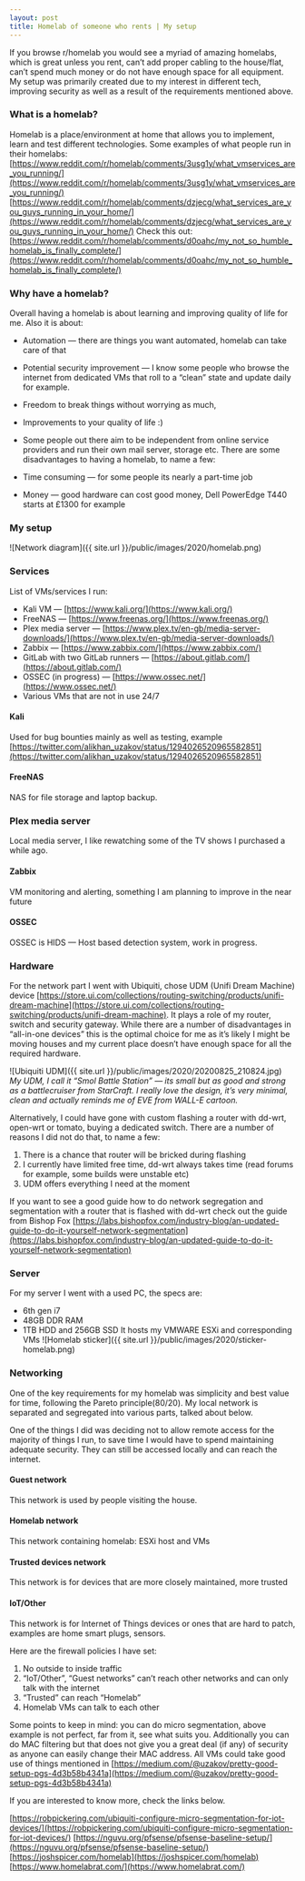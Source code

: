 ```yaml
---
layout: post
title: Homelab of someone who rents | My setup
---
```


If you browse r/homelab you would see a myriad of amazing homelabs, which is great unless you rent, can’t add proper cabling to the house/flat, can’t spend much money or do not have enough space for all equipment. My setup was primarily created due to my interest in different tech, improving security as well as a result of the requirements mentioned above.

### What is a homelab?

Homelab is a place/environment at home that allows you to implement, learn and test different technologies. Some examples of what people run in their homelabs:
[https://www.reddit.com/r/homelab/comments/3usg1y/what_vmservices_are_you_running/](https://www.reddit.com/r/homelab/comments/3usg1y/what_vmservices_are_you_running/)
[https://www.reddit.com/r/homelab/comments/dzjecg/what_services_are_you_guys_running_in_your_home/](https://www.reddit.com/r/homelab/comments/dzjecg/what_services_are_you_guys_running_in_your_home/)
Check this out: [https://www.reddit.com/r/homelab/comments/d0oahc/my_not_so_humble_homelab_is_finally_complete/](https://www.reddit.com/r/homelab/comments/d0oahc/my_not_so_humble_homelab_is_finally_complete/)

### Why have a homelab?
Overall having a homelab is about learning and improving quality of life for me. Also it is about:

- Automation — there are things you want automated, homelab can take care of that
- Potential security improvement — I know some people who browse the internet from dedicated VMs that roll to a “clean” state and update daily for example.
- Freedom to break things without worrying as much,
- Improvements to your quality of life :)
- Some people out there aim to be independent from online service providers and run their own mail server, storage etc.
There are some disadvantages to having a homelab, to name a few:

- Time consuming — for some people its nearly a part-time job
- Money — good hardware can cost good money, Dell PowerEdge T440 starts at £1300 for example

### My setup

![Network diagram]({{ site.url }}/public/images/2020/homelab.png)
### Services
List of VMs/services I run:
- Kali VM — [https://www.kali.org/](https://www.kali.org/)
- FreeNAS — [https://www.freenas.org/](https://www.freenas.org/)
- Plex media server — [https://www.plex.tv/en-gb/media-server-downloads/](https://www.plex.tv/en-gb/media-server-downloads/)
- Zabbix — [https://www.zabbix.com/](https://www.zabbix.com/)
- GitLab with two GitLab runners — [https://about.gitlab.com/](https://about.gitlab.com/)
- OSSEC (in progress) — [https://www.ossec.net/](https://www.ossec.net/)
- Various VMs that are not in use 24/7

#### Kali
Used for bug bounties mainly as well as testing, example [https://twitter.com/alikhan_uzakov/status/1294026520965582851](https://twitter.com/alikhan_uzakov/status/1294026520965582851)
#### FreeNAS
NAS for file storage and laptop backup.
### Plex media server
Local media server, I like rewatching some of the TV shows I purchased a while ago.
#### Zabbix
VM monitoring and alerting, something I am planning to improve in the near future
#### OSSEC
OSSEC is HIDS — Host based detection system, work in progress.

### Hardware
For the network part I went with Ubiquiti, chose UDM (Unifi Dream Machine) device [https://store.ui.com/collections/routing-switching/products/unifi-dream-machine](https://store.ui.com/collections/routing-switching/products/unifi-dream-machine). It plays a role of my router, switch and security gateway. While there are a number of disadvantages in “all-in-one devices” this is the optimal choice for me as it’s likely I might be moving houses and my current place doesn’t have enough space for all the required hardware.

![Ubiquiti UDM]({{ site.url }}/public/images/2020/20200825_210824.jpg)
*My UDM, I call it “Smol Battle Station” — its small but as good and strong as a battlecruiser from StarCraft. I really love the design, it’s very minimal, clean and actually reminds me of EVE from WALL-E cartoon.*

Alternatively, I could have gone with custom flashing a router with dd-wrt, open-wrt or tomato, buying a dedicated switch. There are a number of reasons I did not do that, to name a few:

1. There is a chance that router will be bricked during flashing
2. I currently have limited free time, dd-wrt always takes time (read forums for example, some builds were unstable etc)
3. UDM offers everything I need at the moment

If you want to see a good guide how to do network segregation and segmentation with a router that is flashed with dd-wrt check out the guide from Bishop Fox [https://labs.bishopfox.com/industry-blog/an-updated-guide-to-do-it-yourself-network-segmentation](https://labs.bishopfox.com/industry-blog/an-updated-guide-to-do-it-yourself-network-segmentation)

### Server

For my server I went with a used PC, the specs are:
* 6th gen i7
* 48GB DDR RAM
* 1TB HDD and 256GB SSD
It hosts my VMWARE ESXi and corresponding VMs
![Homelab sticker]({{ site.url }}/public/images/2020/sticker-homelab.png)

### Networking

One of the key requirements for my homelab was simplicity and best value for time, following the Pareto principle(80/20). My local network is separated and segregated into various parts, talked about below.

One of the things I did was deciding not to allow remote access for the majority of things I run, to save time I would have to spend maintaining adequate security. They can still be accessed locally and can reach the internet.

#### Guest network
This network is used by people visiting the house.
#### Homelab network
This network containing homelab: ESXi host and VMs
#### Trusted devices network
This network is for devices that are more closely maintained, more trusted
#### IoT/Other
This network is for Internet of Things devices or ones that are hard to patch, examples are home smart plugs, sensors.

Here are the firewall policies I have set:

1. No outside to inside traffic
2. “IoT/Other”, “Guest networks” can’t reach other networks and can only talk with the internet
3. “Trusted” can reach “Homelab”
4. Homelab VMs can talk to each other

Some points to keep in mind: you can do micro segmentation, above example is not perfect, far from it, see what suits you. Additionally you can do MAC filtering but that does not give you a great deal (if any) of security as anyone can easily change their MAC address. All VMs could take good use of things mentioned in [https://medium.com/@uzakov/pretty-good-setup-pgs-4d3b58b4341a](https://medium.com/@uzakov/pretty-good-setup-pgs-4d3b58b4341a)

If you are interested to know more, check the links below.

[https://robpickering.com/ubiquiti-configure-micro-segmentation-for-iot-devices/](https://robpickering.com/ubiquiti-configure-micro-segmentation-for-iot-devices/)
[https://nguvu.org/pfsense/pfsense-baseline-setup/](https://nguvu.org/pfsense/pfsense-baseline-setup/)
[https://joshspicer.com/homelab](https://joshspicer.com/homelab)
[https://www.homelabrat.com/](https://www.homelabrat.com/)
